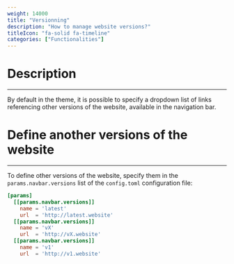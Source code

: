 ```yaml
---
weight: 14000
title: "Versionning"
description: "How to manage website versions?"
titleIcon: "fa-solid fa-timeline"
categories: ["Functionalities"]
---
```


# Description
---

By default in the theme, it is possible to specify a dropdown list of links referencing other versions of the website, available in the navigation bar.

# Define another versions of the website
---

To define other versions of the website, specify them in the `params.navbar.versions` list of the `config.toml` configuration file:
```toml
[params]
  [[params.navbar.versions]]
    name = 'latest'
    url  = 'http://latest.website'
  [[params.navbar.versions]]
    name = 'vX'
    url  = 'http://vX.website'
  [[params.navbar.versions]]
    name = 'v1'
    url  = 'http://v1.website'
```
